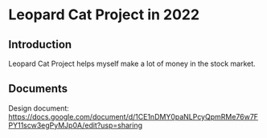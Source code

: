 # Leopard Cat Project in 2022

## Introduction

Leopard Cat Project helps myself make a lot of money in the stock market.

## Documents

Design document: https://docs.google.com/document/d/1CE1nDMY0paNLPcyQpmRMe76w7FPY11scw3egPyMJp0A/edit?usp=sharing
